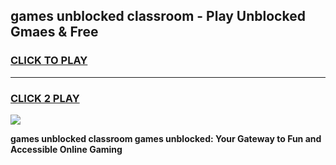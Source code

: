 
## games unblocked classroom - Play Unblocked Gmaes & Free
<h3>
<a href="https://news.freeplayer.one?title=games_unblocked_classroom&ref=23F">CLICK TO PLAY</a></h3>
<hr>

<h3>
<a href="https://news.freeplayer.one?title=games_unblocked_classroom&ref=23F">CLICK 2 PLAY</a>
  
</h3>

<a href="https://news.freeplayer.one?title=games_unblocked_classroom&ref=23F/"><img src="https://clearcache.store/games.png"></a>


**games unblocked classroom games unblocked: Your Gateway to Fun and Accessible Online Gaming**
